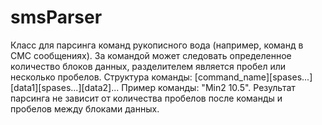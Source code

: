 # smsParser
Класс для парсинга команд рукописного вода (например, команд в СМС сообщениях).
За командой может следовать определенное количество блоков данных, разделителем является пробел или несколько пробелов.
Структура команды: [command_name][spases...][data1][spases...][data2]... 
Пример команды: "Min2 10.5".
Результат парсинга не зависит от количества пробелов после команды и пробелов между блоками данных.
